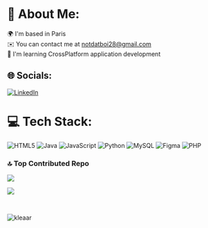 # 💫 About Me:
🌍 I'm based in Paris<br>✉️ You can contact me at notdatboi28@gmail.com<br>🧠 I'm learning CrossPlatform application development


## 🌐 Socials:
[![LinkedIn](https://img.shields.io/badge/LinkedIn-%230077B5.svg?logo=linkedin&logoColor=white)](www.linkedin.com/in/nathan-songho-malonga-22b4a825a) 

# 💻 Tech Stack:
![HTML5](https://img.shields.io/badge/html5-%23E34F26.svg?style=for-the-badge&logo=html5&logoColor=white) ![Java](https://img.shields.io/badge/java-%23ED8B00.svg?style=for-the-badge&logo=openjdk&logoColor=white) ![JavaScript](https://img.shields.io/badge/javascript-%23323330.svg?style=for-the-badge&logo=javascript&logoColor=%23F7DF1E) ![Python](https://img.shields.io/badge/python-3670A0?style=for-the-badge&logo=python&logoColor=ffdd54)  ![MySQL](https://img.shields.io/badge/mysql-%2300000f.svg?style=for-the-badge&logo=mysql&logoColor=white) ![Figma](https://img.shields.io/badge/figma-%23F24E1E.svg?style=for-the-badge&logo=figma&logoColor=white) ![PHP](https://shields.io/badge/-PHP-3B2077?style=for-the-badge&logo=php&logoColor=white) 


### 🔝 Top Contributed Repo
![](https://github-readme-stats.vercel.app/api/top-langs/?username=itsNTH&theme=nord&hide_border=false&include_all_commits=true&count_private=true&layout=compact)

[![](https://visitcount.itsvg.in/api?id=itsNTH&icon=0&color=0)](https://visitcount.itsvg.in)


<br clear="both">


<img src="https://raw.githubusercontent.com/Sutil/Sutil/2b2fad3bf54522bb30c8c170591fc68ff51b69e6/github-contribution-grid-snake2.svg" alt="kleaar" /> </p>

###
